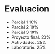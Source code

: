 # Evaluacion 


- Parcial 1           10%
- Parcial 2           10%
- Parcial 3           10%
- Proyecto final.     20% 
- Actividades.        25%
- Laboratorio.        25%
